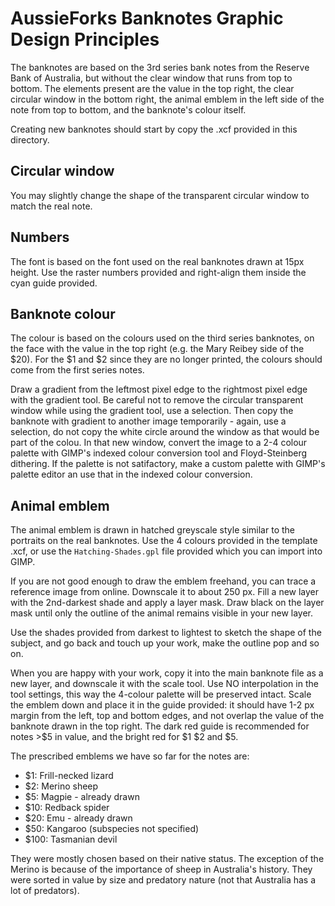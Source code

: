 # AussieForks Banknotes Graphic Design Principles

The banknotes are based on the 3rd series bank notes from the Reserve Bank of
Australia, but without the clear window that runs from top to bottom. The
elements present are the value in the top right, the clear circular window in
the bottom right, the animal emblem in the left side of the note from top to
bottom, and the banknote's colour itself.

Creating new banknotes should start by copy the .xcf provided in this directory.

## Circular window

You may slightly change the shape of the transparent circular window to match
the real note.

## Numbers

The font is based on the font used on the real banknotes drawn at 15px height.
Use the raster numbers provided and right-align them inside the cyan guide
provided.

## Banknote colour

The colour is based on the colours used on the third series banknotes, on the
face with the value in the top right (e.g. the Mary Reibey side of the $20). For
the $1 and $2 since they are no longer printed, the colours should come from the
first series notes.

Draw a gradient from the leftmost pixel edge to the rightmost pixel edge with
the gradient tool. Be careful not to remove the circular transparent window
while using the gradient tool, use a selection. Then copy the banknote with
gradient to another image temporarily - again, use a selection, do not copy the
white circle around the window as that would be part of the colou. In that new
window, convert the image to a 2-4 colour palette with GIMP's indexed colour
conversion tool and Floyd-Steinberg dithering. If the palette is not
satifactory, make a custom palette with GIMP's palette editor an use that in the
indexed colour conversion.

## Animal emblem

The animal emblem is drawn in hatched greyscale style similar to the portraits
on the real banknotes. Use the 4 colours provided in the template .xcf, or use
the `Hatching-Shades.gpl` file provided which you can import into GIMP.

If you are not good enough to draw the emblem freehand, you can trace a
reference image from online. Downscale it to about 250 px. Fill a new layer with
the 2nd-darkest shade and apply a layer mask. Draw black on the layer mask until
only the outline of the animal remains visible in your new layer.

Use the shades provided from darkest to lightest to sketch the shape of the
subject, and go back and touch up your work, make the outline pop and so on.

When you are happy with your work, copy it into the main banknote file as a new
layer, and downscale it with the scale tool. Use NO interpolation in the tool
settings, this way the 4-colour palette will be preserved intact. Scale the
emblem down and place it in the guide provided: it should have 1-2 px margin
from the left, top and bottom edges, and not overlap the value of the banknote
drawn in the top right. The dark red guide is recommended for notes \>$5 in
value, and the bright red for $1 $2 and $5.

The prescribed emblems we have so far for the notes are:
* $1: Frill-necked lizard
* $2: Merino sheep
* $5: Magpie - already drawn
* $10: Redback spider
* $20: Emu - already drawn
* $50: Kangaroo (subspecies not specified)
* $100: Tasmanian devil

They were mostly chosen based on their native status. The exception of the
Merino is because of the importance of sheep in Australia's history. They were
sorted in value by size and predatory nature (not that Australia has a lot of
predators).
